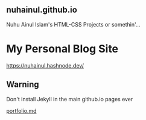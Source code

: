 ## nuhainul.github.io
Nuhu Ainul Islam's HTML-CSS Projects or somethin'...

# My Personal Blog Site
<a href="https://nuhainul.hashnode.dev/">https://nuhainul.hashnode.dev/</a>

## Warning 
Don't install Jekyll in the main github.io pages ever

[portfolio.md](https://nuhainul.github.io/portfolio.md)
